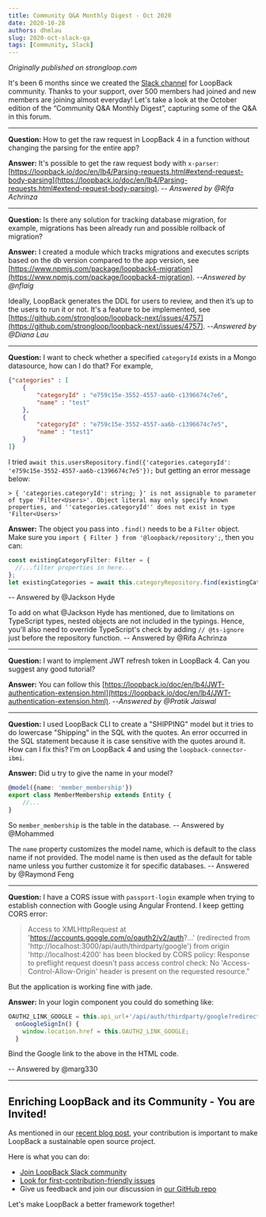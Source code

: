 ```yaml
---
title: Community Q&A Monthly Digest - Oct 2020
date: 2020-10-28
authors: dhmlau
slug: 2020-oct-slack-qa
tags: [Community, Slack]
---
```


_Originally published on strongloop.com_

It's been 6 months since we created the [Slack channel](https://join.slack.com/t/loopbackio/shared_invite/zt-8lbow73r-SKAKz61Vdao~_rGf91pcsw) for LoopBack community. Thanks to your support, over 500 members had joined and new members are joining almost everyday! Let's take a look at the October edition of the “Community Q&A Monthly Digest”, capturing some of the Q&A in this forum. 

<!--truncate-->

---

**Question:** How to get the raw request in LoopBack 4 in a function without changing the parsing for the entire app?

**Answer:** 
It's possible to get the raw request body with `x-parser`: [https://loopback.io/doc/en/lb4/Parsing-requests.html#extend-request-body-parsing](https://loopback.io/doc/en/lb4/Parsing-requests.html#extend-request-body-parsing). 
-- _Answered by @Rifa Achrinza_

--- 

**Question:** Is there any solution for tracking database migration, for example, migrations has been already run and possible rollback of migration? 

**Answer:**
I created a module which tracks migrations and executes scripts based on the db version compared to the app version, see [https://www.npmjs.com/package/loopback4-migration](https://www.npmjs.com/package/loopback4-migration). 
--_Answered by @nflaig_


Ideally, LoopBack generates the DDL for users to review, and then it’s up to the users to run it or not. It's a feature to be implemented, see [https://github.com/strongloop/loopback-next/issues/4757](https://github.com/strongloop/loopback-next/issues/4757).
--_Answered by @Diana Lau_


--- 

**Question:** I want to check whether a specified `categoryId` exists in a Mongo datasource, how can I do that? For example,

```json
{"categories" : [
    {
        "categoryId" : "e759c15e-3552-4557-aa6b-c1396674c7e6",
        "name" : "test"
    },
    {
        "categoryId" : "e759c15e-3552-4557-aa6b-c1396674c7e5",
        "name" : "test1"
    }
]}
```

I tried `await this.usersRepository.find({'categories.categoryId': 'e759c15e-3552-4557-aa6b-c1396674c7e5'});` but getting an error message below:
```
> { 'categories.categoryId': string; }' is not assignable to parameter of type 'Filter<Users>'. Object literal may only specify known properties, and ''categories.categoryId'' does not exist in type 'Filter<Users>'
```

**Answer:** 
The object you pass into `.find()` needs to be a `Filter` object. Make sure you `import { Filter } from '@loopback/repository';`, then you can: 
```ts
const existingCategoryFilter: Filter = {
  //...filter properties in here...
};
let existingCategories = await this.categoryRepository.find(existingCategoryFilter);
```
-- Answered by @Jackson Hyde

To add on what @Jackson Hyde has mentioned, due to limitations on TypeScript types, nested objects are not included in the typings. Hence, you'll also need to override TypeScript's check by adding `// @ts-ignore` just before the repository function.
-- Answered by @Rifa Achrinza

--- 

**Question:** I want to implement JWT refresh token in LoopBack 4. Can you suggest any good tutorial?

**Answer:** You can follow this [https://loopback.io/doc/en/lb4/JWT-authentication-extension.html](https://loopback.io/doc/en/lb4/JWT-authentication-extension.html). 
--_Answered by @Pratik Jaiswal_

--- 


**Question:** I used LoopBack CLI to create a "SHIPPING" model but it tries to do lowercase "Shipping" in the SQL with the quotes. An error occurred in the SQL statement because it is case sensitive with the quotes around it. How can I fix this? I'm on LoopBack 4 and using the `loopback-connector-ibmi`.

**Answer:**
Did u try to give the name in your model?
```ts
@model({name: 'member_membership'})
export class MemberMembership extends Entity {
    //...
}
```
So `member_membership` is the table in the database.
-- Answered by @Mohammed

The `name` property customizes the model name, which is default to the class name if not provided. The model name is then used as the default for table name unless you further customize it for specific databases.
-- Answered by @Raymond Feng


--- 
**Question:** I have a CORS issue with `passport-login` example when trying to establish connection with Google using Angular Frontend. I keep getting CORS error:
> Access to XMLHttpRequest at 'https://accounts.google.com/o/oauth2/v2/auth?...' (redirected from 'http://localhost:3000/api/auth/thirdparty/google') from origin 'http://localhost:4200' has been blocked by CORS policy: Response to preflight request doesn't pass access control check: No 'Access-Control-Allow-Origin' header is present on the requested resource."

But the application is working fine with jade.

**Answer:**
In your login component you could do something like:
```ts
OAUTH2_LINK_GOOGLE = this.api_url+'/api/auth/thirdparty/google?redirect_uri=' + this.redir_url
  onGoogleSignIn() {
    window.location.href = this.OAUTH2_LINK_GOOGLE;
  }
```
Bind the Google link to the above in the HTML code.

-- Answered by @marg330

---


## Enriching LoopBack and its Community - You are Invited!

As mentioned in our [recent blog post](https://strongloop.com/strongblog/2020-community-contribution/), your contribution is important to make LoopBack a sustainable open source project. 

Here is what you can do:
- [Join LoopBack Slack community](https://join.slack.com/t/loopbackio/shared_invite/zt-8lbow73r-SKAKz61Vdao~_rGf91pcsw)
- [Look for first-contribution-friendly issues](https://github.com/strongloop/loopback-next/issues?q=is%3Aissue+is%3Aopen+label%3A%22good+first+issue%22)
- Give us feedback and join our discussion in [our GitHub repo](https://github.com/strongloop/loopback-next)

Let's make LoopBack a better framework together!
